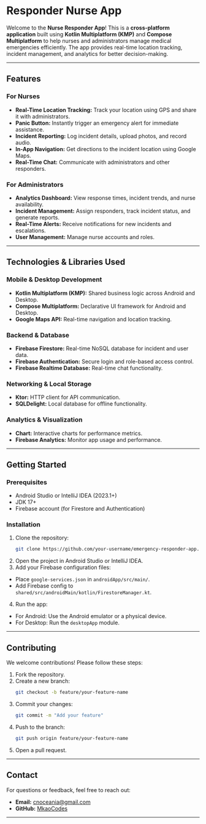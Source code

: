 # Responder Nurse App

Welcome to the **Nurse Responder App**! This is a **cross-platform application** built using **Kotlin Multiplatform (KMP)** and **Compose Multiplatform** to help nurses and administrators manage medical emergencies efficiently. The app provides real-time location tracking, incident management, and analytics for better decision-making.

---

## Features

### For Nurses
- **Real-Time Location Tracking:** Track your location using GPS and share it with administrators.
- **Panic Button:** Instantly trigger an emergency alert for immediate assistance.
- **Incident Reporting:** Log incident details, upload photos, and record audio.
- **In-App Navigation:** Get directions to the incident location using Google Maps.
- **Real-Time Chat:** Communicate with administrators and other responders.

### For Administrators
- **Analytics Dashboard:** View response times, incident trends, and nurse availability.
- **Incident Management:** Assign responders, track incident status, and generate reports.
- **Real-Time Alerts:** Receive notifications for new incidents and escalations.
- **User Management:** Manage nurse accounts and roles.

---

## Technologies & Libraries Used

### Mobile & Desktop Development
- **Kotlin Multiplatform (KMP):** Shared business logic across Android and Desktop.
- **Compose Multiplatform:** Declarative UI framework for Android and Desktop.
- **Google Maps API:** Real-time navigation and location tracking.

### Backend & Database
- **Firebase Firestore:** Real-time NoSQL database for incident and user data.
- **Firebase Authentication:** Secure login and role-based access control.
- **Firebase Realtime Database:** Real-time chat functionality.

### Networking & Local Storage
- **Ktor:** HTTP client for API communication.
- **SQLDelight:** Local database for offline functionality.

### Analytics & Visualization
- **Chart:** Interactive charts for performance metrics.
- **Firebase Analytics:** Monitor app usage and performance.

---

## Getting Started

### Prerequisites
- Android Studio or IntelliJ IDEA (2023.1+)
- JDK 17+
- Firebase account (for Firestore and Authentication)

### Installation
1. Clone the repository:
   ```bash  
   git clone https://github.com/your-username/emergency-responder-app.git  
   ```  
2. Open the project in Android Studio or IntelliJ IDEA.
3. Add your Firebase configuration files:
  - Place `google-services.json` in `androidApp/src/main/`.
  - Add Firebase config to `shared/src/androidMain/kotlin/FirestoreManager.kt`.
4. Run the app:
  - For Android: Use the Android emulator or a physical device.
  - For Desktop: Run the `desktopApp` module.

---

## Contributing

We welcome contributions! Please follow these steps:
1. Fork the repository.
2. Create a new branch:
   ```bash  
   git checkout -b feature/your-feature-name  
   ```  
3. Commit your changes:
   ```bash  
   git commit -m "Add your feature"  
   ```  
4. Push to the branch:
   ```bash  
   git push origin feature/your-feature-name  
   ```  
5. Open a pull request.

---

## Contact

For questions or feedback, feel free to reach out:
- **Email:** cnoceania@gmail.com
- **GitHub:** [MkaoCodes](https://github.com/mkaomwakuni)
---

